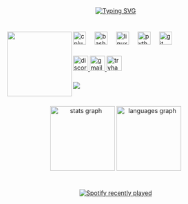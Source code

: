 <div align="center">	
	<a href="https://www.youtube.com/watch?v=dQw4w9WgXcQ"><img src="https://readme-typing-svg.demolab.com?font=Fira+Code&duration=2000&pause=1000&center=true&vCenter=true&width=500&lines=~+Hi!+I+am+luk+~;Computer+engineering+student+from+Spain" alt="Typing SVG" /></a>
</div>

<br clear="both">

###

<img align="left" height="150" src="https://i.postimg.cc/rwxzDh6y/Logo-redondo.png"  />

###

<div align="left">
  <img src="https://img.shields.io/badge/C++-00599C?logo=cplusplus&logoColor=white&style=for-the-badge" height="30" alt="cplusplus logo"  />
  <img width="12" />
  <img src="https://img.shields.io/badge/GNU Bash-4EAA25?logo=gnubash&logoColor=white&style=for-the-badge" height="30" alt="bash logo"  />
  <img width="12" />
  <img src="https://img.shields.io/badge/Linux-FCC624?logo=linux&logoColor=black&style=for-the-badge" height="30" alt="linux logo"  />
  <img width="12" />
  <img src="https://img.shields.io/badge/Python-3776AB?logo=python&logoColor=white&style=for-the-badge" height="30" alt="python logo"  />
  <img width="12" />
  <img src="https://img.shields.io/badge/Git-F05032?logo=git&logoColor=white&style=for-the-badge" height="30" alt="git logo"  />
</div>

###

<div align="left">
  <a href="https://discordapp.com/users/279274634346758144" target="_blank">
    <img src="https://img.shields.io/static/v1?message=Discord&logo=discord&label=%E2%80%8E%20&color=7289DA&logoColor=white&labelColor=&style=for-the-badge" height="35" alt="discord logo"  />
  </a>
  <a href="lukiiimohh@protonmail.com" target="_blank">
    <img src="https://img.shields.io/static/v1?message=Gmail&logo=gmail&label=%E2%80%8E%E2%80%8E%20&color=D14836&logoColor=white&labelColor=&style=for-the-badge" height="35" alt="gmail logo"  />
  </a>
  <a href="https://tryhackme.com/p/lukiiimohh" target="_blank">
    <img src="https://img.shields.io/static/v1?message=TryHackMe&logo=tryhackme&label=%E2%80%8E%E2%80%8E%20&color=88cc14&logoColor=white&labelColor=&style=for-the-badge" height="35" alt="tryhackme logo"  />
  </a>
</div>

###

<img align="left" src="https://visitor-badge.laobi.icu/badge?page_id=lukiiimohh.lukiiimohh&left_text=luk's%20profile%20visits"  />

<br clear="both">

###

<div align="center">
  <img src="https://github-readme-stats.vercel.app/api?username=lukiiimohh&hide_title=false&hide_rank=false&show_icons=true&include_all_commits=true&count_private=true&disable_animations=false&theme=nord&locale=en&hide_border=false&custom_title=luk's%20stats" height="150" alt="stats graph"  />
  <img src="https://github-readme-stats.vercel.app/api/top-langs?username=lukiiimohh&locale=en&hide_title=false&layout=compact&card_width=320&langs_count=5&theme=nord&hide_border=false&custom_title=Most%20used%20languages" height="150" alt="languages graph"  />
</div>

###

<br clear="both">

<div align="center">
  <a href="https://open.spotify.com/user/gregorxx0608">
    <img src="https://spotify-recently-played-readme.vercel.app/api?user=gregorxx0608&count=5&unique=false" alt="Spotify recently played"  />
  </a>
</div>

###
